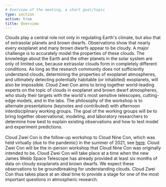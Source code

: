 ```yaml
---
# Overview of the meeting, a short goal/topic
type: section
active: true
title: Overview
---
```


Clouds play a central role not only in regulating Earth's climate, but also that of extrasolar planets and brown dwarfs.
Observations show that nearly every exoplanet and many brown dwarfs appear to be cloudy.
A major challenge is to accurately model the properties of these clouds.
The knowledge about the Earth and the other planets in the solar system are only of limited use,
because extrasolar clouds form in completely different conditions.
As long as the research community does not sufficiently understand clouds, determining the properties of exoplanet atmospheres,
and ultimately detecting potentially habitable (or inhabited) exoplanets, will also be impossible.
Cloud Zwei Con aims to bring together world-leading experts on the topic of clouds in exoplanet and brown dwarf
atmospheres, who study their targets with the world's most sensitive telescopes, cutting-edge models, and in the labs.
The philosophy of the workshop is to alternate presentations (keynotes and contributed) with
afternoon interdisciplinary working groups. The goal of the working groups will be to bring together observational, modeling,
and laboratory researchers to determine how best to explain existing observations and how to test model and experiment predictions.
<br><br>
Cloud Zwei Con is the follow-up workshop to Cloud Nine Con, which was held virtually (due to the pandemic)
in the summer of 2021, see [here](http://bit.ly/CloudNine2021).
Cloud Zwei Con will be the in-person workshop that Cloud Nine Con was originally intended to be.
Cloud Zwei Con will take place at a time when the new James Webb Space Telescope has already provided at
least six months of data on cloudy exoplanets and brown dwarfs. We expect these observations to be groundbreaking
for understanding clouds. Cloud Zwei Con thus takes place at an ideal time to provide a stage for one of the
most important questions in atmospheric research.
